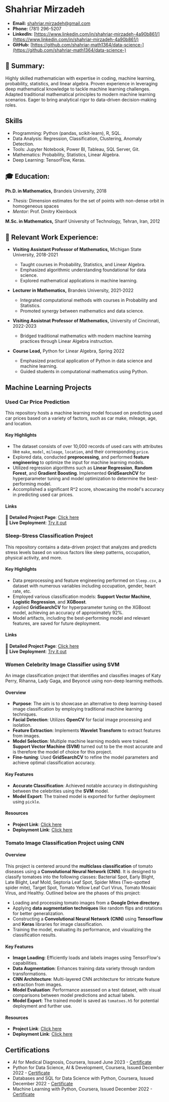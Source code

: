 # Shahriar Mirzadeh

- **Email:** shahriar.mirzadeh@gmail.com  
- **Phone:** (781) 296-5207
- **LinkedIn:** [https://www.linkedin.com/in/shahriar-mirzadeh-4a90b861/](https://www.linkedin.com/in/shahriar-mirzadeh-4a90b861/)  
- **GitHub:** [https://github.com/shahriar-math1364/data-science-](https://github.com/shahriar-math1364/data-science-) 

## 📌 Summary:
Highly skilled mathematician with expertise in coding, machine learning, probability, statistics, and linear algebra. Proven experience in leveraging deep mathematical knowledge to tackle machine learning challenges. Adapted traditional mathematical principles to modern machine learning scenarios. Eager to bring analytical rigor to data-driven decision-making roles.

## Skills
- Programming: Python (pandas, scikit-learn), R, SQL.
- Data Analysis: Regression, Classification, Clustering, Anomaly Detection.
- Tools: Jupyter Notebook, Power BI, Tableau, SQL Server, Git.
- Mathematics: Probability, Statistics, Linear Algebra.
- Deep Learning: TensorFlow, Keras.



## 🎓 Education:
**Ph.D. in Mathematics,** Brandeis University, 2018  
- *Thesis:* Dimension estimates for the set of points with non-dense orbit in homogeneous spaces  
- *Mentor:* Prof. Dmitry Kleinbock

**M.Sc. in Mathematics,** Sharif University of Technology, Tehran, Iran, 2012

## 💼 Relevant Work Experience:

- **Visiting Assistant Professor of Mathematics,** Michigan State University, 2018-2021  
  - Taught courses in Probability, Statistics, and Linear Algebra.
  - Emphasized algorithmic understanding foundational for data science.
  - Explored mathematical applications in machine learning.

- **Lecturer in Mathematics,** Brandeis University, 2021-2022  
  - Integrated computational methods with courses in Probability and Statistics.
  - Promoted synergy between mathematics and data science.

- **Visiting Assistnat Professor of Mathematics,** University of Cincinnati, 2022-2023  
  - Bridged traditional mathematics with modern machine learning practices through Linear Algebra instruction.

- **Course Lead,** Python for Linear Algebra, Spring 2022  
  - Emphasized practical application of Python in data science and machine learning.
  - Guided students in computational mathematics using Python.


## Machine Learning Projects

### Used Car Price Prediction

This repository hosts a machine learning model focused on predicting used car prices based on a variety of factors, such as car make, mileage, age, and location.

#### Key Highlights

- The dataset consists of over 10,000 records of used cars with attributes like `make`, `model`, `mileage`, `location`, and their corresponding `price`.
- Explored data, conducted **preprocessing**, and performed **feature engineering** to optimize the input for machine learning models.
- Utilized regression algorithms such as **Linear Regression**, **Random Forest**, and **Gradient Boosting**. Implemented **GridSearchCV** for hyperparameter tuning and model optimization to determine the best-performing model.
- Accomplished a significant R^2 score, showcasing the model's accuracy in predicting used car prices.

#### Links
🔗 **Detailed Project Page**: [Click here](https://github.com/shahriar-math1364/data-science-/tree/main/Project1)  
🚀 **Live Deployment**: [Try it out](http://13.58.23.77:5000)









### Sleep-Stress Classification Project

This repository contains a data-driven project that analyzes and predicts stress levels based on various factors like sleep patterns, occupation, physical activity, and more.
#### Key Highlights

- Data preprocessing and feature engineering performed on `Sleep.csv`, a dataset with numerous variables including occupation, gender, heart rate, etc.
- Employed various classification models: **Support Vector Machine**, **Logistic Regression**, and **XGBoost**.
- Applied **GridSearchCV** for hyperparameter tuning on the XGBoost model, achieving an accuracy of approximately 92%.
- Model artifacts, including the best-performing model and relevant features, are saved for future deployment.

#### Links
🔗 **Detailed Project Page**: [Click here](https://github.com/shahriar-math1364/data-science-/tree/main/Project2)  
🚀 **Live Deployment**: [Try it out](http://13.58.23.77:2000)



### Women Celebrity Image Classifier using SVM

An image classification project that identifies and classifies images of Katy Perry, Rihanna, Lady Gaga, and Beyoncé using non-deep learning methods.

#### Overview

- **Purpose**: The aim is to showcase an alternative to deep learning-based image classification by employing traditional machine learning techniques.
- **Facial Detection**: Utilizes **OpenCV** for facial image processing and isolation.
- **Feature Extraction**: Implements **Wavelet Transform** to extract features from images.
- **Model Selection**: Multiple machine learning models were trained. **Support Vector Machine (SVM)** turned out to be the most accurate and is therefore the model of choice for this project.
- **Fine-tuning**: Used **GridSearchCV** to refine the model parameters and achieve optimal classification accuracy.

#### Key Features

- **Accurate Classification**: Achieved notable accuracy in distinguishing between the celebrities using the **SVM** model.
- **Model Export**: The trained model is exported for further deployment using `pickle`.

#### Resources

- **Project Link**: [Click here](https://github.com/shahriar-math1364/data-science-/tree/main/Project3)
- **Deployment Link**: [Click here](http://3.12.160.18:5000)


### Tomato Image Classification Project using CNN

#### Overview

This project is centered around the **multiclass classification** of tomato diseases using a **Convolutional Neural Network (CNN)**. It is designed to classify tomatoes into the following classes: Bacterial Spot, Early Blight, Late Blight, Leaf Mold, Septoria Leaf Spot, Spider Mites (Two-spotted spider mite), Target Spot, Tomato Yellow Leaf Curl Virus, Tomato Mosaic Virus, and Healthy.
Outlined below are the phases of this project:
- Loading and processing tomato images from a **Google Drive directory**.
- Applying **data augmentation techniques** like random flips and rotations for better generalization.
- Constructing a **Convolutional Neural Network (CNN)** using **TensorFlow** and **Keras** libraries for image classification.
- Training the model, evaluating its performance, and visualizing the classification results.

#### Key Features

- **Image Loading**: Efficiently loads and labels images using TensorFlow's capabilities.
- **Data Augmentation**: Enhances training data variety through random transformations.
- **CNN Architecture**: Multi-layered CNN architecture for intricate feature extraction from images.
- **Model Evaluation**: Performance assessed on a test dataset, with visual comparisons between model predictions and actual labels.
- **Model Export**: The trained model is saved as `tomatoes.h5` for potential deployment and further use.

#### Resources

- **Project Link**: [Click here](https://github.com/shahriar-math1364/data-science-/tree/main/Project4)
- **Deployment Link**: [Click here](http://3.12.160.18:8000)


## Certifications
- AI for Medical Diagnosis, Coursera, Issued June 2023 - [Certificate](https://www.coursera.org/account/accomplishments/verify/M8KPHRP2X49R)
- Python for Data Science, AI & Development, Coursera, Issued December 2022 - [Certificate](https://www.coursera.org/account/accomplishments/certificate/9KTPV6X78R4E)
- Databases and SQL for Data Science with Python, Coursera, Issued December 2022 - [Certificate](https://www.coursera.org/account/accomplishments/certificate/AUSZGZXG8KZ2)
- Machine Learning with Python, Coursera, Issued December 2022 - [Certificate](https://www.coursera.org/account/accomplishments/certificate/PKSDBTXUA33N)






